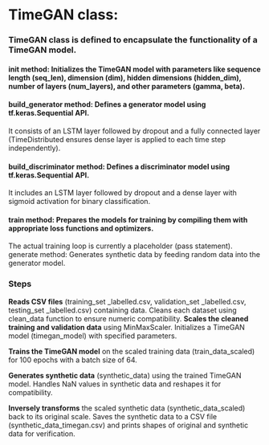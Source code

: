 # TimeGAN class:

### TimeGAN class is defined to encapsulate the functionality of a TimeGAN model.

#### init method: Initializes the TimeGAN model with parameters like sequence length (seq_len), dimension (dim), hidden dimensions (hidden_dim), number of layers (num_layers), and other parameters (gamma, beta).

#### build_generator method: Defines a generator model using tf.keras.Sequential API.

It consists of an LSTM layer followed by dropout and a fully connected layer (TimeDistributed ensures dense layer is applied to each time step independently). 

#### build_discriminator method: Defines a discriminator model using tf.keras.Sequential API.

It includes an LSTM layer followed by dropout and a dense layer with sigmoid activation for binary classification. 

#### train method: Prepares the models for training by compiling them with appropriate loss functions and optimizers. 

The actual training loop is currently a placeholder (pass statement). generate method: Generates synthetic data by feeding random data into the generator model.


### Steps

**Reads CSV files** (training_set _labelled.csv, validation_set _labelled.csv, testing_set _labelled.csv) containing data. Cleans each dataset using clean_data function to ensure numeric compatibility.
**Scales the cleaned training and validation data**  using MinMaxScaler. Initializes a TimeGAN model (timegan_model) with specified parameters.

**Trains the TimeGAN model** on the scaled training data (train_data_scaled) for 100 epochs with a batch size of 64.

**Generates synthetic data** (synthetic_data) using the trained TimeGAN model. Handles NaN values in synthetic data and reshapes it for compatibility. 

**Inversely transforms** the scaled synthetic data (synthetic_data_scaled) back to its original scale. Saves the synthetic data to a CSV file (synthetic_data_timegan.csv) and prints shapes of original and synthetic data for verification.

